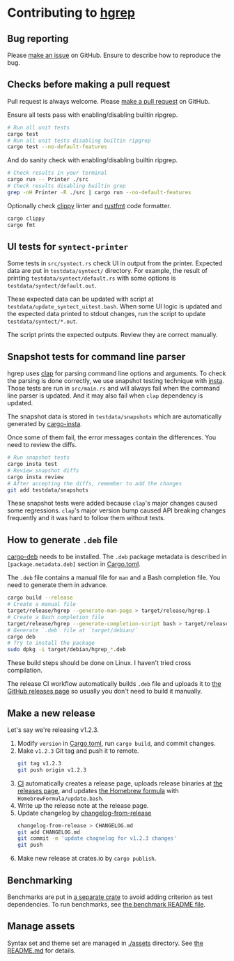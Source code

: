 Contributing to [hgrep][repo]
=============================

## Bug reporting

Please [make an issue][new-issue] on GitHub.  Ensure to describe how to reproduce the bug.

## Checks before making a pull request

Pull request is always welcome. Please [make a pull request][new-pr] on GitHub.

Ensure all tests pass with enabling/disabling builtin ripgrep.

```sh
# Run all unit tests
cargo test
# Run all unit tests disabling builtin ripgrep
cargo test --no-default-features
```

And do sanity check with enabling/disabling builtin ripgrep.

```sh
# Check results in your terminal
cargo run -- Printer ./src
# Check results disabling builtin grep
grep -nH Printer -R ./src | cargo run --no-default-features
```

Optionally check [clippy][] linter and [rustfmt][] code formatter.

```sh
cargo clippy
cargo fmt
```

## UI tests for `syntect-printer`

Some tests in `src/syntect.rs` check UI in output from the printer. Expected data are put in `testdata/syntect/` directory.
For example, the result of printing `testdata/syntect/default.rs` with some options is `testdata/syntect/default.out`.

These expected data can be updated with script at `testdata/update_syntect_uitest.bash`. When some UI logic is updated and
the expected data printed to stdout changes, run the script to update `testdata/syntect/*.out`.

The script prints the expected outputs. Review they are correct manually.

## Snapshot tests for command line parser

hgrep uses [clap][] for parsing command line options and arguments. To check the parsing is done correctly, we use snapshot testing
technique with [insta][]. Those tests are run in `src/main.rs` and will always fail when the command line parser is updated. And it
may also fail when `clap` dependency is updated.

The snapshot data is stored in `testdata/snapshots` which are automatically generated by [cargo-insta][].

Once some of them fail, the error messages contain the differences. You need to review the diffs.

```sh
# Run snapshot tests
cargo insta test
# Review snapshot diffs
cargo insta review
# After accepting the diffs, remember to add the changes
git add testdata/snapshots
```

These snapshot tests were added because `clap`'s major changes caused some regressions. `clap`'s major version bump caused API
breaking changes frequently and it was hard to follow them without tests.

## How to generate `.deb` file

[cargo-deb][] needs to be installed. The `.deb` package metadata is described in `[package.metadata.deb]` section in
[Cargo.toml](./Cargo.toml).

The `.deb` file contains a manual file for `man` and a Bash completion file. You need to generate them in advance.

```sh
cargo build --release
# Create a manual file
target/release/hgrep --generate-man-page > target/release/hgrep.1
# Create a Bash completion file
target/release/hgrep --generate-completion-script bash > target/release/hgrep.bash
# Generate `.deb` file at `target/debian/`
cargo deb
# Try to install the package
sudo dpkg -i target/debian/hgrep_*.deb
```

These build steps should be done on Linux. I haven't tried cross compilation.

The release CI workflow automatically builds `.deb` file and uploads it to [the GitHub releases page][releases] so usually you
don't need to build it manually.

## Make a new release

Let's say we're releasing v1.2.3.

1. Modify `version` in [Cargo.toml](./Cargo.toml), run `cargo build`, and commit changes.
2. Make `v1.2.3` Git tag and push it to remote.
   ```sh
   git tag v1.2.3
   git push origin v1.2.3
   ```
3. [CI][release-ci] automatically creates a release page, uploads release binaries at [the releases page][releases], and updates
   [the Homebrew formula][formula] with `HomebrewFormula/update.bash`.
4. Write up the release note at the release page.
5. Update changelog by [changelog-from-release][]
   ```sh
   changelog-from-release > CHANGELOG.md
   git add CHANGELOG.md
   git commit -m 'update chagnelog for v1.2.3 changes'
   git push
   ```
6. Make new release at crates.io by `cargo publish`.

## Benchmarking

Benchmarks are put in [a separate crate](./bench) to avoid adding criterion as test dependencies. To run benchmarks,
see [the benchmark README file](./bench/README.md).

## Manage assets

Syntax set and theme set are managed in [./assets](./assets) directory. See [the README.md](./assets/README.md) for details.

[new-issue]: https://github.com/rhysd/hgrep/issues/new
[new-pr]: https://github.com/rhysd/hgrep/pulls
[clippy]: https://github.com/rust-lang/rust-clippy
[rustfmt]: https://github.com/rust-lang/rustfmt
[repo]: https://github.com/rhysd/hgrep
[cargo-deb]: https://github.com/kornelski/cargo-deb
[release-ci]: ./.github/workflows/release.yml
[releases]: https://github.com/rhysd/hgrep/releases
[changelog-from-release]: https://github.com/rhysd/changelog-from-release
[formula]: ./HomebrewFormula/hgrep.rb
[clap]: https://github.com/clap-rs/clap
[insta]: https://docs.rs/insta/latest/insta/index.html
[cargo-insta]: https://crates.io/crates/cargo-insta

